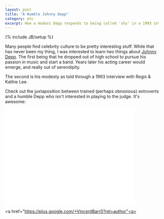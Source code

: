 ```yaml
---
layout: post
title: "A Humble Johnny Depp"  
category: etc  
excerpt: How a modest Depp responds to being called 'shy' in a 1993 interview. 
---
```

{% include JB/setup %}

Many people find celebrity culture to be pretty interesting stuff. While that has never been my thing, I was interested to learn two things about [Johnny Depp](http://en.wikipedia.org/wiki/Johnny_Depp). The first being that he dropped out of high school to pursue his passion in music and start a band. Years later his acting career would emerge, and really out of serendipity.

The second is his modesty as told through a 1993 interview with Regis & Kathie Lee. 

Check out the juxtaposition between trained (perhaps obnoxious) extroverts and a humble Depp who isn't interested in playing to the judge. It's awesome:

<iframe width="420" height="315" src="//www.youtube.com/embed/vrdr2OLgrrY" frameborder="0"> </iframe>

<a href="https://plus.google.com/+VincentBarr0?rel=author"<a></a>